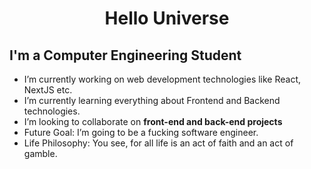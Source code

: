 <h1 align="center">Hello Universe</h1>


## I'm a Computer Engineering Student


-  I’m currently working on web development technologies like React, NextJS etc.
-  I’m currently learning everything about Frontend and Backend technologies.
-  I’m looking to collaborate on **front-end and back-end projects**
-  Future Goal: I’m going to be a fucking software engineer.
-  Life Philosophy: You see, for all life is an act of faith and an act of gamble.

